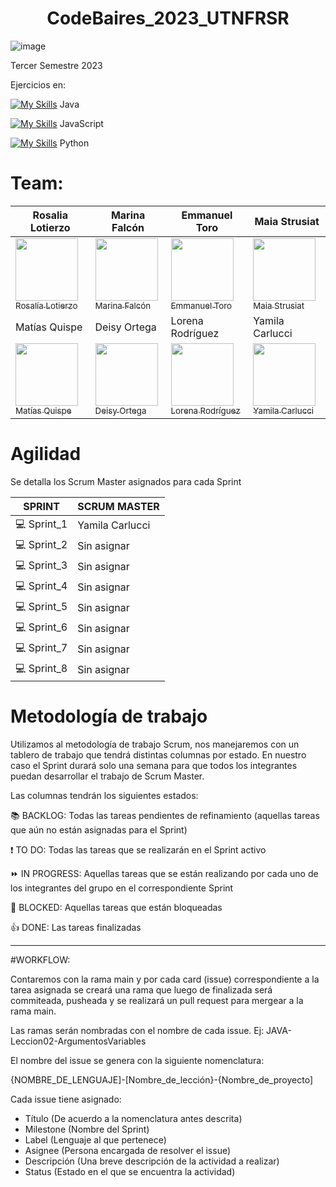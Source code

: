 <h1 align="center">  CodeBaires_2023_UTNFRSR </h1>

![image](https://user-images.githubusercontent.com/77170481/235795845-49895c13-c373-49ed-8a60-b71fafe951cf.png)


Tercer Semestre 2023


Ejercicios en:

[![My Skills](https://skillicons.dev/icons?i=java)](https://skillicons.dev) Java

[![My Skills](https://skillicons.dev/icons?i=js)](https://skillicons.dev) JavaScript

[![My Skills](https://skillicons.dev/icons?i=py)](https://skillicons.dev) Python


# Team: 

| Rosalia Lotierzo  | Marina Falcón |Emmanuel Toro |Maia Strusiat |
| ------------- | ------------- | ------------- |------------- |
| [<img src="https://avatars.githubusercontent.com/u/84238521?v=4" width=100><br><sub>Rosalía Lotierzo</sub>](https://github.com/Ro07-r) | [<img src="https://avatars.githubusercontent.com/u/112595796?v=4" width=100><br><sub>Marina Falcón</sub>](https://github.com/marinafal)  |[<img src="https://avatars.githubusercontent.com/u/111504496?v=4" width=100><br><sub>Emmanuel Toro</sub>](https://github.com/Emmanueltoro28)  |[<img src="https://avatars.githubusercontent.com/u/112667066?v=4" width=100><br><sub>Maia Strusiat</sub>](https://github.com/MaiaStrusiat)  |
| Matías Quispe  | Deisy Ortega |Lorena Rodríguez |Yamila Carlucci |
| [<img src="https://avatars.githubusercontent.com/u/111471872?v=4" width=100><br><sub>Matías Quispe</sub>](https://github.com/matiasq3) | [<img src="https://avatars.githubusercontent.com/u/112651847?v=4" width=100><br><sub>Deisy Ortega</sub>](https://github.com/DeisyOrtega) |[<img src="https://avatars.githubusercontent.com/u/111830259?v=4" width=100><br><sub>Lorena Rodríguez</sub>](https://github.com/Marialrodriguez1991)  |[<img src="https://avatars.githubusercontent.com/u/77170481?v=4" width=100><br><sub>Yamila Carlucci</sub>](https://github.com/YamiCarlucci) |

# Agilidad

Se detalla los Scrum Master asignados para cada Sprint

| SPRINT  | SCRUM MASTER |
| ------------- | ------------- |
| :computer: Sprint_1  | Yamila Carlucci  |
| :computer: Sprint_2  |  Sin asignar |
| :computer: Sprint_3  |  Sin asignar |
| :computer: Sprint_4  |  Sin asignar |
| :computer: Sprint_5  |  Sin asignar |
| :computer: Sprint_6  |  Sin asignar |
| :computer: Sprint_7  |  Sin asignar |
| :computer: Sprint_8  |  Sin asignar |


# Metodología de trabajo

Utilizamos al metodología de trabajo Scrum, nos manejaremos con un tablero de trabajo que tendrá distintas columnas por estado.
En nuestro caso el Sprint durará solo una semana para que todos los integrantes puedan desarrollar el trabajo de Scrum Master.

Las columnas tendrán los siguientes estados:

:books: BACKLOG: Todas las tareas pendientes de refinamiento (aquellas tareas que aún no están asignadas para el Sprint)

:exclamation: TO DO: Todas las tareas que se realizarán en el Sprint activo

:fast_forward: IN PROGRESS: Aquellas tareas que se están realizando por cada uno de los integrantes del grupo en el correspondiente Sprint

:stop_sign: BLOCKED: Aquellas tareas que están bloqueadas

:thumbsup: DONE: Las tareas finalizadas


- - - - - - - - - - - - - - - - - - - - - - - - - - - - - - 

#WORKFLOW:

Contaremos con la rama main y por cada card (issue) correspondiente a la tarea asignada se creará una rama que luego de finalizada será commiteada, pusheada y se realizará un pull request para mergear a la rama main.


Las ramas serán nombradas con el nombre de cada issue. Ej: JAVA-Leccion02-ArgumentosVariables

El nombre del issue se genera con la siguiente nomenclatura:

{NOMBRE_DE_LENGUAJE]-[Nombre_de_lección}-{Nombre_de_proyecto]

Cada issue tiene asignado:
- Título (De acuerdo a la nomenclatura antes descrita)
- Milestone (Nombre del Sprint)
- Label (Lenguaje al que pertenece)
- Asignee (Persona encargada de resolver el issue)
- Descripción (Una breve descripción de la actividad a realizar)
- Status (Estado en el que se encuentra la actividad)





